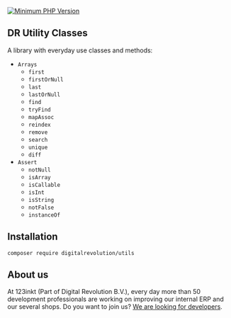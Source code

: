 [![Minimum PHP Version](https://img.shields.io/badge/php-%3E%3D%208.1-8892BF)](https://php.net/)

## DR Utility Classes

A library with everyday use classes and methods:
* `Arrays`
  - `first`  
  - `firstOrNull`  
  - `last`  
  - `lastOrNull`  
  - `find`  
  - `tryFind`  
  - `mapAssoc`  
  - `reindex`  
  - `remove`  
  - `search`  
  - `unique`  
  - `diff`  
* `Assert`
  - `notNull`
  - `isArray`
  - `isCallable`
  - `isInt`
  - `isString`
  - `notFalse`
  - `instanceOf`

## Installation
```shell
composer require digitalrevolution/utils
```

## About us

At 123inkt (Part of Digital Revolution B.V.), every day more than 50 development professionals are working on improving our internal ERP 
and our several shops. Do you want to join us? [We are looking for developers](https://www.werkenbij123inkt.nl/zoek-op-afdeling/it).
